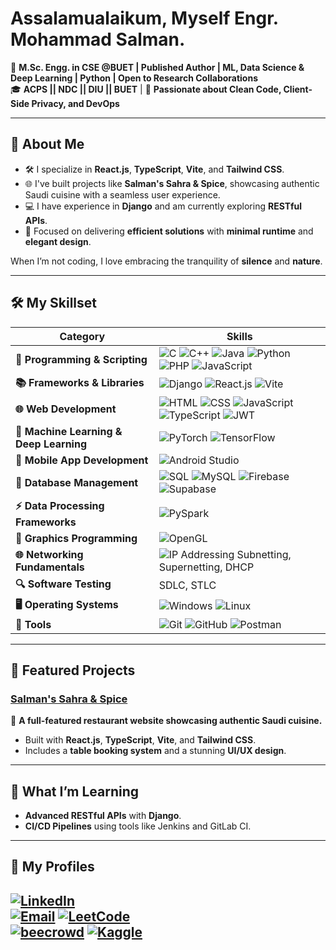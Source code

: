# Assalamualaikum, Myself Engr. Mohammad Salman. 

🚀 **M.Sc. Engg. in CSE @BUET | Published Author | ML, Data Science & Deep Learning | Python | Open to Research Collaborations**  
🎓 **ACPS || NDC || DIU || BUET** | 📍 **Passionate about Clean Code, Client-Side Privacy, and DevOps**  

---

## 🌟 **About Me**

- 🛠️ I specialize in **React.js**, **TypeScript**, **Vite**, and **Tailwind CSS**.  
- 🌐 I've built projects like **Salman's Sahra & Spice**, showcasing authentic Saudi cuisine with a seamless user experience.  
- 💻 I have experience in **Django** and am currently exploring **RESTful APIs**.  
- 🎯 Focused on delivering **efficient solutions** with **minimal runtime** and **elegant design**.  

When I’m not coding, I love embracing the tranquility of **silence** and **nature**.

---

## 🛠️ **My Skillset** 

| **Category**                     | **Skills**                                                                                         |
|-----------------------------------|---------------------------------------------------------------------------------------------------|
| **🚀 Programming & Scripting**       | ![C](https://img.shields.io/badge/-C-A8B9CC?logo=c&logoColor=white) ![C++](https://img.shields.io/badge/-C%2B%2B-00599C?logo=c%2B%2B&logoColor=white) ![Java](https://img.shields.io/badge/-Java-007396?logo=java&logoColor=white) ![Python](https://img.shields.io/badge/-Python-3776AB?logo=python&logoColor=white) ![PHP](https://img.shields.io/badge/-PHP-777BB4?logo=php&logoColor=white) ![JavaScript](https://img.shields.io/badge/-JavaScript-F7DF1E?logo=javascript&logoColor=black) |
| **📚 Frameworks & Libraries**        | ![Django](https://img.shields.io/badge/-Django-092E20?logo=django&logoColor=white) ![React.js](https://img.shields.io/badge/-React.js-61DAFB?logo=react&logoColor=black) ![Vite](https://img.shields.io/badge/-Vite-646CFF?logo=vite&logoColor=white) |
| **🌐 Web Development**               | ![HTML](https://img.shields.io/badge/-HTML-E34F26?logo=html5&logoColor=white) ![CSS](https://img.shields.io/badge/-CSS-1572B6?logo=css3&logoColor=white) ![JavaScript](https://img.shields.io/badge/-JavaScript-F7DF1E?logo=javascript&logoColor=black) ![TypeScript](https://img.shields.io/badge/-TypeScript-007ACC?logo=typescript&logoColor=white) ![JWT](https://img.shields.io/badge/-JWT-000000?logo=jsonwebtokens&logoColor=white) |
| **🤖 Machine Learning & Deep Learning** | ![PyTorch](https://img.shields.io/badge/-PyTorch-EE4C2C?logo=pytorch&logoColor=white) ![TensorFlow](https://img.shields.io/badge/-TensorFlow-FF6F00?logo=tensorflow&logoColor=white) |
| **📱 Mobile App Development**        | ![Android Studio](https://img.shields.io/badge/-Android%20Studio-3DDC84?logo=android-studio&logoColor=white) |
| **💾 Database Management**           | ![SQL](https://img.shields.io/badge/-SQL-4479A1?logo=mysql&logoColor=white) ![MySQL](https://img.shields.io/badge/-MySQL-4479A1?logo=mysql&logoColor=white) ![Firebase](https://img.shields.io/badge/-Firebase-FFCA28?logo=firebase&logoColor=black) ![Supabase](https://img.shields.io/badge/-Supabase-3ECF8E?logo=supabase&logoColor=white) |
| **⚡ Data Processing Frameworks**    | ![PySpark](https://img.shields.io/badge/-PySpark-E25A1C?logo=apachespark&logoColor=white) |
| **🎨 Graphics Programming**          | ![OpenGL](https://img.shields.io/badge/-OpenGL-5586A4?logo=opengl&logoColor=white) |
| **🌐 Networking Fundamentals**       | ![IP Addressing](https://img.shields.io/badge/-IP%20Addressing-0078D7?logo=internetexplorer&logoColor=white) Subnetting, Supernetting, DHCP |
| **🔍 Software Testing**              | SDLC, STLC |
| **🖥️ Operating Systems**             | ![Windows](https://img.shields.io/badge/-Windows-0078D6?logo=windows&logoColor=white) ![Linux](https://img.shields.io/badge/-Linux-FCC624?logo=linux&logoColor=black) |
| **🔧 Tools**                         | ![Git](https://img.shields.io/badge/-Git-F05032?logo=git&logoColor=white) ![GitHub](https://img.shields.io/badge/-GitHub-181717?logo=github&logoColor=white) ![Postman](https://img.shields.io/badge/-Postman-FF6C37?logo=postman&logoColor=white) |

---

## 🚀 **Featured Projects**  

### [Salman's Sahra & Spice](https://github.com/myselfsalman/Salman-s-Sahra-Spice)  
🌟 **A full-featured restaurant website showcasing authentic Saudi cuisine.**  
- Built with **React.js**, **TypeScript**, **Vite**, and **Tailwind CSS**.  
- Includes a **table booking system** and a stunning **UI/UX design**.  

---

## 🌱 **What I’m Learning**  
- **Advanced RESTful APIs** with **Django**.  
- **CI/CD Pipelines** using tools like Jenkins and GitLab CI.  

---

## 🤝 **My Profiles**

[![LinkedIn](https://img.shields.io/badge/-LinkedIn-0077B5?logo=linkedin&logoColor=white)](https://www.linkedin.com/in/salmancse/)  
[![Email](https://img.shields.io/badge/-Email-D14836?logo=gmail&logoColor=white)](mailto:salman.ndc1@gmail.com)
[![LeetCode](https://img.shields.io/badge/-LeetCode-FFA116?logo=leetcode&logoColor=white)](https://leetcode.com/u/engrsalman/)  
[![beecrowd](https://img.shields.io/badge/-beecrowd-20C997?logo=codeforces&logoColor=white)](https://judge.beecrowd.com/en/profile/490697) 
[![Kaggle](https://img.shields.io/badge/-Kaggle-20BEFF?logo=kaggle&logoColor=white)](https://www.kaggle.com/engrmohammadsalman)
---


